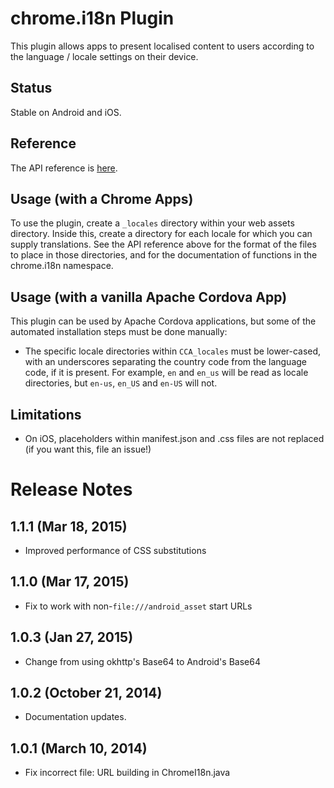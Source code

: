 # chrome.i18n Plugin

This plugin allows apps to present localised content to users according to the language / locale settings on their device.

## Status

Stable on Android and iOS.

## Reference

The API reference is [here](https://developer.chrome.com/apps/i18n.html).

## Usage (with a Chrome Apps)

To use the plugin, create a `_locales` directory within your web assets directory. Inside this, create a directory for each locale for which you can supply translations. See the API reference above for the format of the files to place in those directories, and for the documentation of functions in the chrome.i18n namespace.

## Usage (with a vanilla Apache Cordova App)

This plugin can be used by Apache Cordova applications, but some of the automated installation steps must be done manually:

  * The specific locale directories within `CCA_locales` must be lower-cased, with an underscores separating the country code from the language code, if it is present. For example, `en` and `en_us` will be read as locale directories, but `en-us`, `en_US` and `en-US` will not.

## Limitations

* On iOS, placeholders within manifest.json and .css files are not replaced (if you want this, file an issue!)

# Release Notes
## 1.1.1 (Mar 18, 2015)
* Improved performance of CSS substitutions

## 1.1.0 (Mar 17, 2015)
* Fix to work with non-`file:///android_asset` start URLs

## 1.0.3 (Jan 27, 2015)
* Change from using okhttp's Base64 to Android's Base64

## 1.0.2 (October 21, 2014)
- Documentation updates.

## 1.0.1 (March 10, 2014)
- Fix incorrect file: URL building in ChromeI18n.java
